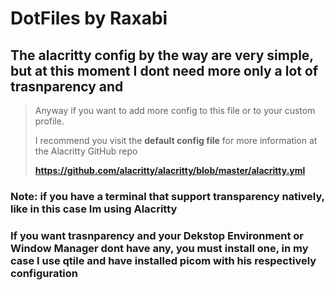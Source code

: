 # DotFiles by Raxabi

## The alacritty config by the way are very simple, but at this moment I dont need more only a lot of trasnparency and 

>
> Anyway if you want to add more config to this file or to your custom profile.
>
> I recommend you visit the **default config file** for more information at the Alacritty GitHub repo
>
> **https://github.com/alacritty/alacritty/blob/master/alacritty.yml**
>

### Note: if you have a terminal that support transparency natively, like in this case Im using Alacritty
### If you want trasnparency and your Dekstop Environment or Window Manager dont have any, you must install one, in my case I use qtile and have installed picom with his respectively configuration
